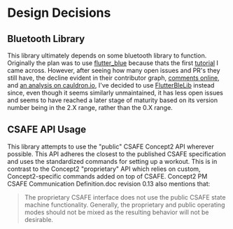 # Design Decisions

## Bluetooth Library
This library ultimately depends on some bluetooth library to function. Originally the plan was to use [flutter_blue](https://github.com/pauldemarco/flutter_blue) because thats the first [tutorial](https://lupyuen.github.io/pinetime-rust-mynewt/articles/flutter#bluetooth-le-services) I came across. However, after seeing how many open issues and PR's they still have, the decline evident in their contributor graph, [comments online](https://www.reddit.com/r/FlutterDev/comments/hm63uk/why_bluetooth_in_flutter_is_so_problematic/), and [an analysis on cauldron.io](https://cauldron.io/project/5134), I've decided to use [FlutterBleLib](https://github.com/dotintent/FlutterBleLib) instead since, even though it seems similarly unmaintained, it has less open issues and seems to have reached a later stage of maturity based on its version number being in the 2.X range, rather than the 0.X range.

## CSAFE API Usage

This library attempts to use the "public" CSAFE Concept2 API wherever possible. This API adheres the closest to the published CSAFE specification and uses the standardized commands for setting up a workout. This is in contrast to the Concept2 "proprietary" API which relies on custom, Concept2-specific commands added on top of CSAFE. Concept2 PM CSAFE Communication Definition.doc revision 0.13 also mentions that: 

> The proprietary CSAFE interface does not use the public CSAFE state machine functionality. Generally, the
proprietary and public operating modes should not be mixed as the resulting behavior will not be desirable.



